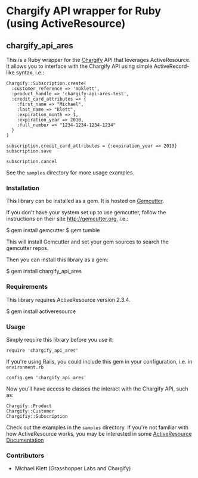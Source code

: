 Chargify API wrapper for Ruby (using ActiveResource)
====================================================

chargify_api_ares
-----------------

This is a Ruby wrapper for the [Chargify](http://chargify.com) API that leverages ActiveResource.
It allows you to interface with the Chargify API using simple ActiveRecord-like syntax, i.e.:

    Chargify::Subscription.create(
      :customer_reference => 'moklett',
      :product_handle => 'chargify-api-ares-test',
      :credit_card_attributes => {
        :first_name => "Michael",
        :last_name => "Klett",
        :expiration_month => 1,
        :expiration_year => 2010,
        :full_number => "1234-1234-1234-1234"
      }
    )
    
    subscription.credit_card_attributes = {:expiration_year => 2013}
    subscription.save
    
    subscription.cancel

See the `samples` directory for more usage examples.


### Installation

This library can be installed as a gem.  It is hosted on [Gemcutter](http://gemcutter.org).

If you don't have your system set up to use gemcutter, follow the instructions on their site
<http://gemcutter.org>, i.e.:

$ gem install gemcutter
$ gem tumble

This will install Gemcutter and set your gem sources to search the gemcutter repos.

Then you can install this library as a gem:

$ gem install chargify_api_ares


### Requirements

This library requires ActiveResource version 2.3.4.

$ gem install activeresource


### Usage

Simply require this library before you use it:

    require 'chargify_api_ares'
    

If you're using Rails, you could include this gem in your configuration, i.e. in `environment.rb`

    config.gem 'chargify_api_ares'
    

Now you'll have access to classes the interact with the Chargify API, such as:

`Chargify::Product`  
`Chargify::Customer`  
`Chargifiy::Subscription`

Check out the examples in the `samples` directory.  If you're not familiar with how ActiveResource works,
you may be interested in some [ActiveResource Documentation](http://apidock.com/rails/ActiveResource/Base)



### Contributors

* Michael Klett (Grasshopper Labs and Chargify)